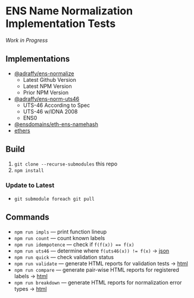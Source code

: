 # ENS Name Normalization Implementation Tests

*Work in Progress*

## Implementations

* [@adraffy/ens-normalize](https://github.com/adraffy/ens-normalize.js)
	* Latest Github Version
	* Latest NPM Version
	* Prior NPM Version
* [@adraffy/ens-norm-uts46](https://github.com/adraffy/ens-norm-uts46.js)
	* UTS-46 According to Spec
	* UTS-46 w/IDNA 2008
	* ENS0
* [@ensdomains/eth-ens-namehash](https://github.com/ensdomains/eth-ens-namehash)
* [ethers](https://github.com/ethers-io/ethers.js)

## Build

1. `git clone --recurse-submodules` this repo
1. `npm install`

### Update to Latest

* `git submodule foreach git pull`

## Commands

* `npm run impls` — print function lineup
* `npm run count` — count known labels
* `npm run idempotence` — check if `f(f(x)) == f(x)`
* `npm run uts46` — determine where `f(uts46(x)) != f(x)` &rarr; [json](./test-misc/output/uts46.json)
* `npm run quick` — check validation status 
* `npm run validate` — generate HTML reports for validation tests &rarr; [html](https://adraffy.github.io/ens-norm-tests/test-validation/output/)
* `npm run compare` — generate pair-wise HTML reports for registered labels &rarr; [html](https://adraffy.github.io/ens-norm-tests/test-compare/output/)
* `npm run breakdown` — generate HTML reports for normalization error types &rarr; [html](https://adraffy.github.io/ens-norm-tests/test-breakdown/output/)
